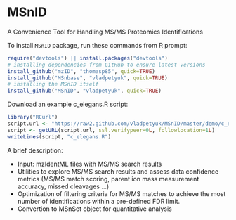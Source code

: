 MSnID
=====

A Convenience Tool for Handling MS/MS Proteomics Identifications

To install `MSnID` package, run these commands from R prompt:

```r
require("devtools") || install.packages("devtools")
# installing dependencies from GitHub to ensure latest versions
install_github("mzID", "thomasp85", quick=TRUE)
install_github("MSnbase", "vladpetyuk", quick=TRUE)
# installing the MSnID itself
install_github("MSnID", "vladpetyuk", quick=TRUE)
```

Download an example c_elegans.R script:
```r
library("RCurl")
script.url <- "https://raw2.github.com/vladpetyuk/MSnID/master/demo/c_elegans.R"
script <- getURL(script.url, ssl.verifypeer=0L, followlocation=1L)
writeLines(script, "c_elegans.R")
```


A brief description:
* Input: mzIdentML files with MS/MS search results
* Utilities to explore MS/MS search results and
  assess data confidence metrics (MS/MS match scoring, 
  parent ion mass measurement accuracy, missed cleavages ...)
* Optimization of filtering criteria for MS/MS matches to achieve the most number
  of identifications within a pre-defined FDR limit.
* Convertion to MSnSet object for quantitative analysis
